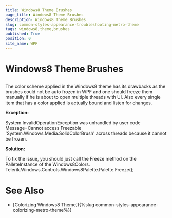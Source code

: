 ```yaml
---
title: Windows8 Theme Brushes
page_title: Windows8 Theme Brushes
description: Windows8 Theme Brushes
slug: common-styles-appearance-troubleshooting-metro-theme
tags: windows8,theme,brushes
published: True
position: 0
site_name: WPF
---
```


# Windows8 Theme Brushes



## 

The color scheme applied in the Windows8 theme has its drawbacks as the brushes could not be auto frozen in WPF and one should freeze them manually if he is about to open multiple threads with UI. Also every single item that has a color applied is actually bound and listen for changes.
          
        

__Exception:__

System.InvalidOperationException was unhandled by user code
          Message=Cannot access Freezable 'System.Windows.Media.SolidColorBrush' across threads because it cannot be frozen.
        

__Solution:__

To fix the issue, you should just call the Freeze method on the PalleteInstance of the Windows8Colors.
          Telerik.Windows.Controls.Windows8Palette.Palette.Freeze();
          

# See Also

 * [Colorizing Windows8 Theme]({%slug common-styles-appearance-colorizing-metro-theme%})
